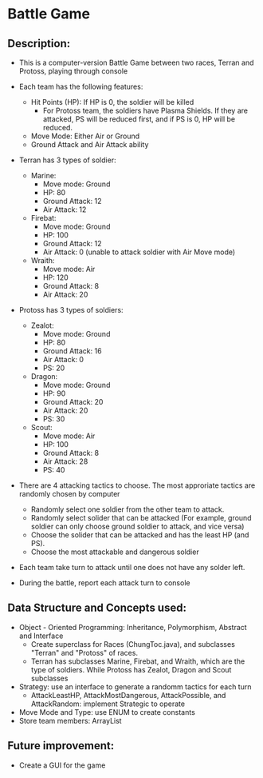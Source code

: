# Battle Game

## Description:
- This is a computer-version Battle Game between two races, Terran and Protoss, playing through console
- Each team has the following features:
  + Hit Points (HP): If HP is 0, the soldier will be killed
    * For Protoss team, the soldiers have Plasma Shields. If they are attacked, PS will be reduced first, and if PS is 0, HP will be reduced.
  + Move Mode: Either Air or Ground
  + Ground Attack and Air Attack ability
 
- Terran has 3 types of soldier:
  + Marine:
    * Move mode: Ground
    * HP: 80
    * Ground Attack: 12
    * Air Attack: 12
  + Firebat: 
    * Move mode: Ground
    * HP: 100
    * Ground Attack: 12
    * Air Attack: 0 (unable to attack soldier with Air Move mode)
  + Wraith:
    * Move mode: Air
    * HP: 120
    * Ground Attack: 8
    * Air Attack: 20

- Protoss has 3 types of soldiers:
  + Zealot: 
    * Move mode: Ground
    * HP: 80
    * Ground Attack: 16
    * Air Attack: 0 
    * PS: 20
  + Dragon:
    * Move mode: Ground
    * HP: 90
    * Ground Attack: 20
    * Air Attack: 20 
    * PS: 30
  + Scout:
    * Move mode: Air
    * HP: 100
    * Ground Attack: 8
    * Air Attack: 28 
    * PS: 40
    
- There are 4 attacking tactics to choose. The most approriate tactics are randomly chosen by computer
  + Randomly select one soldier from the other team to attack.
  + Randomly select solider that can be attacked (For example, ground soldier can only choose ground soldier to attack, and vice versa)
  + Choose the solider that can be attacked and has the least HP (and PS).
  + Choose the most attackable and dangerous soldier
  
- Each team take turn to attack until one does not have any solder left.
- During the battle, report each attack turn to console

## Data Structure and Concepts used:
- Object - Oriented Programming: Inheritance, Polymorphism, Abstract and Interface
  + Create superclass for Races (ChungToc.java), and subclasses "Terran" and "Protoss" of races. 
  + Terran has subclasses Marine, Firebat, and Wraith, which are the type of soldiers. While Protoss has Zealot, Dragon and Scout subclasses
- Strategy: use an interface to generate a randomm tactics for each turn
  + AttackLeastHP, AttackMostDangerous, AttackPossible, and AttackRandom: implement Strategic to operate
- Move Mode and Type: use ENUM to create constants
- Store team members: ArrayList

## Future improvement:
- Create a GUI for the game

  
  
   
    
